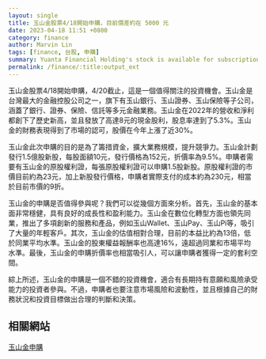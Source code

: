 ```yaml
---
layout: single
title: 玉山金股票4/18開始申購，目前價差約在 5000 元
date: 2023-04-18 11:51 +0800
category: finance
author: Marvin Lin
tags: [finance, 台股, 申購]
summary: Yuanta Financial Holding's stock is available for subscription from 4/18 to 4/20, offering a promising investment opportunity. Yuanta is one of Taiwan's largest financial holding companies, operating multiple subsidiaries, including Yuanta Bank, Yuanta Securities, and Yuanta Insurance, offering diversified financial services. Its excellent financial performance in 2022, with record high revenue and net profits and a 5.3% dividend yield, has been recognized by the market, leading to a 30% increase in its stock price. Yuanta aims to raise funds to expand its business by issuing 150 million new shares at a 9.5% discount. The subscription is worthwhile for investors with a long-term holding perspective and risk tolerance, considering Yuanta's solid fundamentals, reasonable valuation, and attractive subscription discount.
permalink: /finance/:title:output_ext
---
```


玉山金股票4/18開始申購，4/20截止，這是一個值得關注的投資機會。玉山金是台灣最大的金融控股公司之一，旗下有玉山銀行、玉山證券、玉山保險等子公司，涵蓋了銀行、證券、保險、信託等多元金融業務。玉山金在2022年的營收和淨利都創下了歷史新高，並且發放了高達8元的現金股利，股息率達到了5.3%。玉山金的財務表現得到了市場的認可，股價在今年上漲了近30%。

玉山金此次申購的目的是為了籌措資金，擴大業務規模，提升競爭力。玉山金計劃發行1.5億股新股，每股面額10元，發行價格為152元，折價率為9.5%。申購者需要有玉山金的原股權利證，每張原股權利證可以申購1.5股新股。原股權利證的市價目前約為23元，加上新股發行價格，申購者實際支付的成本約為230元，相當於目前市價的9折。

玉山金的申購是否值得參與呢？我們可以從幾個方面來分析。首先，玉山金的基本面非常穩健，具有良好的成長性和盈利能力。玉山金在數位化轉型方面也領先同業，推出了多項創新的服務和產品，例如玉山Wallet、玉山Pay、玉山Pi等，吸引了大量的年輕客戶。其次，玉山金的估值相對合理，目前的本益比約為13倍，低於同業平均水準。玉山金的股東權益報酬率也高達16%，遠超過同業和市場平均水準。最後，玉山金的申購折價率也相當吸引人，可以讓申購者獲得一定的套利空間。

綜上所述，玉山金的申購是一個不錯的投資機會，適合有長期持有意願和風險承受能力的投資者參與。不過，申購者也要注意市場風險和波動性，並且根據自己的財務狀況和投資目標做出合理的判斷和決策。

## 相關網站

[玉山金申購](https://tw.stock.yahoo.com/news//%E7%8E%89%E5%B1%B1%E9%87%914-18%E9%96%8B%E5%A7%8B%E7%94%B3%E8%B3%BC-%E6%AC%A1%E5%8F%AF%E6%8A%BD2%E5%BC%B5-%E6%8A%BD%E4%B8%AD%E7%8F%BE%E8%B3%BA1-1%E8%90%AC-041138807.html)